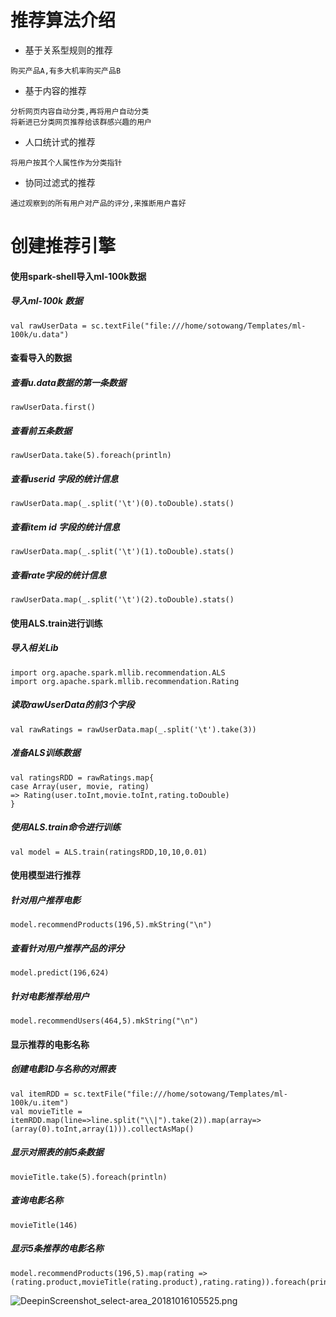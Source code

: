 # 推荐算法介绍
* 基于关系型规则的推荐

```
购买产品A,有多大机率购买产品B
```

* 基于内容的推荐

```
分析网页内容自动分类,再将用户自动分类	
将新进已分类网页推荐给该群感兴趣的用户
```

* 人口统计式的推荐

```
将用户按其个人属性作为分类指针
```

* 协同过滤式的推荐

```
通过观察到的所有用户对产品的评分,来推断用户喜好
```

# 创建推荐引擎
#### 使用spark-shell导入ml-100k数据
#####  导入ml-100k 数据

```
val rawUserData = sc.textFile("file:///home/sotowang/Templates/ml-100k/u.data")
```

#### 查看导入的数据
##### 查看u.data数据的第一条数据

```
rawUserData.first()
```

##### 查看前五条数据

```
rawUserData.take(5).foreach(println)
```

##### 查看userid 字段的统计信息

```
rawUserData.map(_.split('\t')(0).toDouble).stats()
```

##### 查看item id 字段的统计信息

```
rawUserData.map(_.split('\t')(1).toDouble).stats()
```

##### 查看rate字段的统计信息

```
rawUserData.map(_.split('\t')(2).toDouble).stats()
```

#### 使用ALS.train进行训练
##### 导入相关Lib

```
import org.apache.spark.mllib.recommendation.ALS
import org.apache.spark.mllib.recommendation.Rating
```

##### 读取rawUserData的前3个字段

```
val rawRatings = rawUserData.map(_.split('\t').take(3))
```

##### 准备ALS训练数据

```
val ratingsRDD = rawRatings.map{
case Array(user, movie, rating)
=> Rating(user.toInt,movie.toInt,rating.toDouble)
}
```

##### 使用ALS.train命令进行训练

```
val model = ALS.train(ratingsRDD,10,10,0.01)
```

#### 使用模型进行推荐
##### 针对用户推荐电影

```
model.recommendProducts(196,5).mkString("\n")
```

##### 查看针对用户推荐产品的评分

```
model.predict(196,624)
```

##### 针对电影推荐给用户

```
model.recommendUsers(464,5).mkString("\n")
```

#### 显示推荐的电影名称
##### 创建电影ID与名称的对照表

```
val itemRDD = sc.textFile("file:///home/sotowang/Templates/ml-100k/u.item")
val movieTitle = itemRDD.map(line=>line.split("\\|").take(2)).map(array=>(array(0).toInt,array(1))).collectAsMap()
```

##### 显示对照表的前5条数据

```
movieTitle.take(5).foreach(println)
```

##### 查询电影名称

```
movieTitle(146)
```

##### 显示5条推荐的电影名称

```
model.recommendProducts(196,5).map(rating => 
(rating.product,movieTitle(rating.product),rating.rating)).foreach(println)
```

![DeepinScreenshot_select-area_20181016105525.png](https://i.loli.net/2018/10/16/5bc5532c31603.png)
